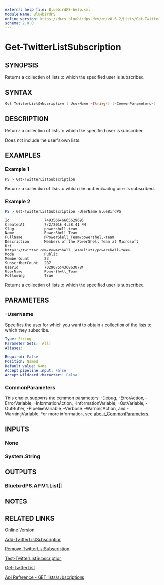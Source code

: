 ```yaml
---
external help file: BluebirdPS-help.xml
Module Name: BluebirdPS
online version: https://docs.bluebirdps.dev/en/v0.6.2/Lists/Get-TwitterListSubscription
schema: 2.0.0
---
```


# Get-TwitterListSubscription

## SYNOPSIS

Returns a collection of lists to which the specified user is subscribed.

## SYNTAX

```powershell
Get-TwitterListSubscription [-UserName <String>] [<CommonParameters>]
```

## DESCRIPTION

Returns a collection of lists to which the specified user is subscribed.

Does not include the user's own lists.

## EXAMPLES

### Example 1

```powershell
PS > Get-TwitterListSubscription
```

Returns a collection of lists to which the authenticating user is subscribed.

### Example 2

```powershell
PS > Get-TwitterListSubscription -UserName BlueBirdPS
```

```text
Id              : 749356646665629696
CreatedAt       : 7/2/2016 4:38:41 PM
Slug            : powershell-team
Name            : PowerShell Team
FullName        : @PowerShell_Team/powershell-team
Description     : Members of the PowerShell Team at Microsoft
Uri             : https://twitter.com/PowerShell_Team/lists/powershell-team
Mode            : Public
MemberCount     : 23
SubscriberCount : 287
UserId          : 702907554368630784
UserName        : PowerShell_Team
Following       : True
```

Returns a collection of lists to which the specified user is subscribed.

## PARAMETERS

### -UserName

Specifies the user for which you want to obtain a collection of the lists to which they subscribe.

```yaml
Type: String
Parameter Sets: (All)
Aliases:

Required: False
Position: Named
Default value: None
Accept pipeline input: False
Accept wildcard characters: False
```

### CommonParameters

This cmdlet supports the common parameters: -Debug, -ErrorAction, -ErrorVariable, -InformationAction, -InformationVariable, -OutVariable, -OutBuffer, -PipelineVariable, -Verbose, -WarningAction, and -WarningVariable. For more information, see [about_CommonParameters](http://go.microsoft.com/fwlink/?LinkID=113216).

## INPUTS

### None

### System.String

## OUTPUTS

### BluebirdPS.APIV1.List[]

## NOTES

## RELATED LINKS

[Online Version](https://docs.bluebirdps.dev/en/v0.6.2/Lists/Get-TwitterListSubscription)

[Add-TwitterListSubscription](https://docs.bluebirdps.dev/en/v0.6.2/Lists/Add-TwitterListSubscription)

[Remove-TwitterListSubscription](https://docs.bluebirdps.dev/en/v0.6.2/Lists/Remove-TwitterListSubscription)

[Test-TwitterListSubscription](https://docs.bluebirdps.dev/en/v0.6.2/Lists/Test-TwitterListSubscription)

[Get-TwitterList](https://docs.bluebirdps.dev/en/v0.6.2/Lists/Get-TwitterList)

[Api Reference - GET lists/subscriptions](https://developer.twitter.com/en/docs/twitter-api/v1/accounts-and-users/create-manage-lists/api-reference/get-lists-subscriptions)
